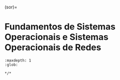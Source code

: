 (sor)=

# Fundamentos de Sistemas Operacionais e Sistemas Operacionais de Redes

```{toctree}
:maxdepth: 1
:glob:

*/*
```

